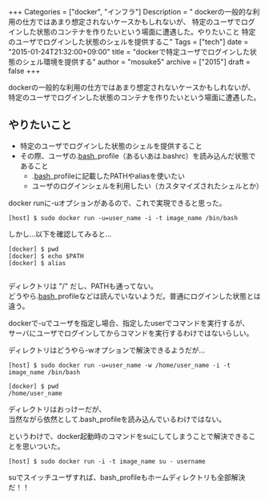 +++
Categories = ["docker", "インフラ"]
Description = " dockerの一般的な利用の仕方ではあまり想定されないケースかもしれないが、 特定のユーザでログインした状態のコンテナを作りたいという場面に遭遇した。やりたいこと 特定のユーザでログインした状態のシェルを提供するこ"
Tags = ["tech"]
date = "2015-01-24T21:32:00+09:00"
title = "dockerで特定ユーザでログインした状態のシェル環境を提供する"
author = "mosuke5"
archive = ["2015"]
draft = false
+++

<body>
<p>dockerの一般的な利用の仕方ではあまり想定されないケースかもしれないが、<br>
特定のユーザでログインした状態のコンテナを作りたいという場面に遭遇した。</p>

<h2>やりたいこと</h2>

<ul>
<li>特定のユーザでログインした状態のシェルを提供すること</li>
<li>その際、ユーザの.<a class="keyword" href="http://d.hatena.ne.jp/keyword/bash">bash</a>_profile（あるいあは.bashrc）を読み込んだ状態であること

<ul>
<li>.<a class="keyword" href="http://d.hatena.ne.jp/keyword/bash">bash</a>_profileに記載したPATHやaliasを使いたい</li>
<li>ユーザのログインシェルを利用したい（カスタマイズされたシェルとか）</li>
</ul>
</li>
</ul>


<p>docker runに-uオプションがあるので、これで実現できると思った。</p>

```
[host] $ sudo docker run -u=user_name -i -t image_name /bin/bash 
```


<p>しかし…以下を確認してみると…</p>

```
[docker] $ pwd
[docker] $ echo $PATH
[docker] $ alias
 
```


<p>ディレクトリは "/" だし、PATHも通ってない。<br>
どうやら.<a class="keyword" href="http://d.hatena.ne.jp/keyword/bash">bash</a>_profileなどは読んでいないようだ。普通にログインした状態とは違う。</p>

<p>dockerで-uでユーザを指定し場合、指定したuserでコマンドを実行するが、<br>
サーバにユーザでログインしてからコマンドを実行するわけではないらしい。</p>

<p>ディレクトリはどうやら-wオプションで解決できるようだが…</p>

```
[host] $ sudo docker run -u=user_name -w /home/user_name -i -t image_name /bin/bash 
```


```
[docker] $ pwd
/home/user_name 
```

<p>ディレクトリはおっけーだが、<br .>
当然ながら依然として.bash_profileを読み込んでいるわけではない。</p>

<p>というわけで、docker起動時のコマンドをsuにしてしまうことで解決できることを思いついた。</p>

```
[host] $ sudo docker run -i -t image_name su - username 
```

<p>suでスイッチユーザすれば、bash_profileもホームディレクトリも全部解決だ！！</p>
</body>
